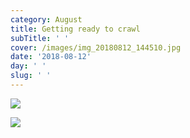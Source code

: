 ```yaml
---
category: August
title: Getting ready to crawl
subTitle: ' '
cover: /images/img_20180812_144510.jpg
date: '2018-08-12'
day: ' '
slug: ' '
---
```

![](/images/img_20180812_144510.jpg)

![](/images/img_20180812_153639.jpg)
